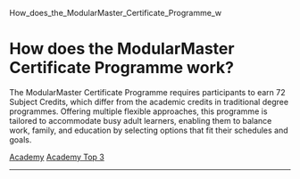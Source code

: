 How_does_the_ModularMaster_Certificate_Programme_w



How does the ModularMaster Certificate Programme work?
======================================================

The ModularMaster Certificate Programme requires participants to earn 72 Subject Credits, which differ from the academic credits in traditional degree programmes. Offering multiple flexible approaches, this programme is tailored to accommodate busy adult learners, enabling them to balance work, family, and education by selecting options that fit their schedules and goals.

[Academy](https://www.sutd.edu.sg/tag/academy/) [Academy Top 3](https://www.sutd.edu.sg/tag/academy-top-3/)

---

